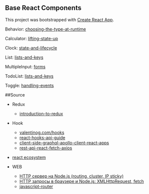 ## Base React Components

This project was bootstrapped with
[Create React App](https://github.com/facebook/create-react-app).

Behavior:
[choosing-the-type-at-runtime](https://reactjs.org/docs/jsx-in-depth.html#choosing-the-type-at-runtime)

Calculator:
[lifting-state-up](https://reactjs.org/docs/lifting-state-up.html)

Clock:
[state-and-lifecycle](https://reactjs.org/docs/state-and-lifecycle.html)

List:
[lists-and-keys](https://reactjs.org/docs/lists-and-keys.html)

MultipleInput:
[forms](https://reactjs.org/docs/forms.html)

TodoList:
[lists-and-keys](https://reactjs.org/docs/lists-and-keys.html)

Toggle:
[handling-events](https://reactjs.org/docs/handling-events.html)

##Source
- Redux
  - [introduction-to-redux](https://www.smashingmagazine.com/2016/06/an-introduction-to-redux/)

- Hook
  - [valentinog.com/hooks](https://www.valentinog.com/blog/hooks/)
  - [react-hooks-api-guide](https://www.smashingmagazine.com/2020/04/react-hooks-api-guide/)
  - [client-side-graphql-apollo-client-react-apps](https://www.smashingmagazine.com/2020/07/client-side-graphql-apollo-client-react-apps/)
  - [rest-api-react-fetch-axios](https://www.smashingmagazine.com/2020/06/rest-api-react-fetch-axios/)

- [react ecosystem](https://medium.com/@ericclemmons/javascript-fatigue-48d4011b6fc4#.ggnvvy40d)

- WEB
  - [HTTP сервер на Node.js (routing, cluster, IP sticky)](https://youtu.be/7Ufxj0oTaUo)
  - [HTTP запросы в браузере и Node.js: XMLHttpRequest, fetch](https://youtu.be/wMMki2FEYGY)
  - [javascript-router](https://medium.com/javascript-by-doing/create-a-modern-javascript-router-805fc14d084d)
